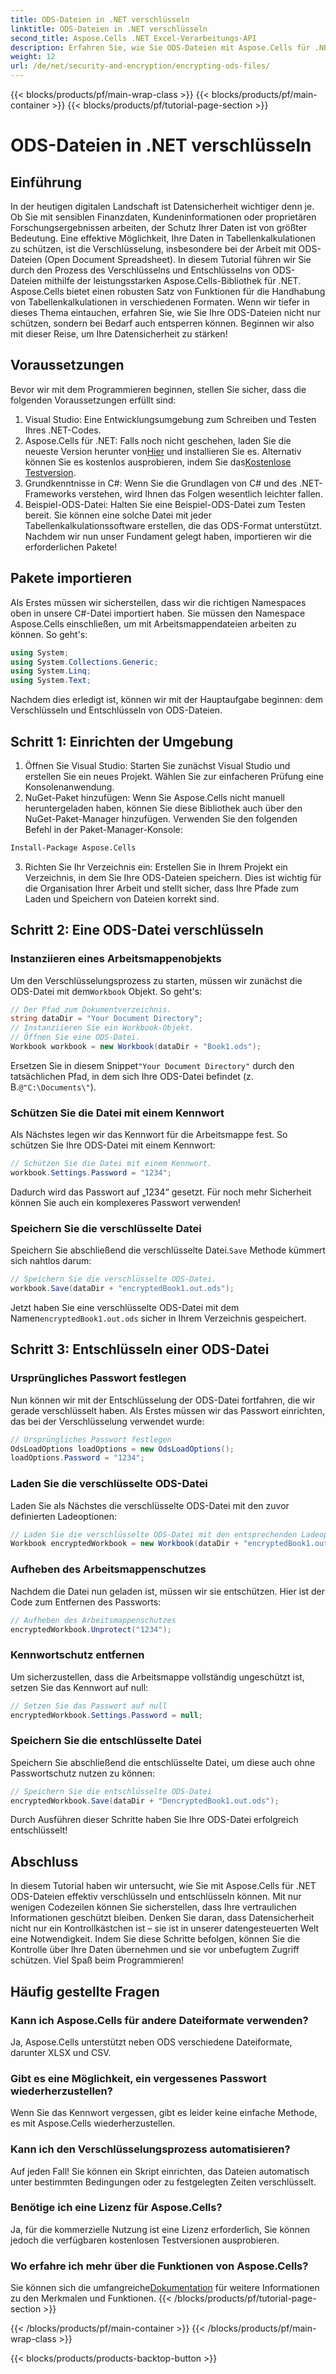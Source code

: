 ```yaml
---
title: ODS-Dateien in .NET verschlüsseln
linktitle: ODS-Dateien in .NET verschlüsseln
second_title: Aspose.Cells .NET Excel-Verarbeitungs-API
description: Erfahren Sie, wie Sie ODS-Dateien mit Aspose.Cells für .NET verschlüsseln und entschlüsseln. Eine Schritt-für-Schritt-Anleitung zum Sichern Ihrer Daten.
weight: 12
url: /de/net/security-and-encryption/encrypting-ods-files/
---
```


{{< blocks/products/pf/main-wrap-class >}}
{{< blocks/products/pf/main-container >}}
{{< blocks/products/pf/tutorial-page-section >}}

# ODS-Dateien in .NET verschlüsseln

## Einführung
In der heutigen digitalen Landschaft ist Datensicherheit wichtiger denn je. Ob Sie mit sensiblen Finanzdaten, Kundeninformationen oder proprietären Forschungsergebnissen arbeiten, der Schutz Ihrer Daten ist von größter Bedeutung. Eine effektive Möglichkeit, Ihre Daten in Tabellenkalkulationen zu schützen, ist die Verschlüsselung, insbesondere bei der Arbeit mit ODS-Dateien (Open Document Spreadsheet). In diesem Tutorial führen wir Sie durch den Prozess des Verschlüsselns und Entschlüsselns von ODS-Dateien mithilfe der leistungsstarken Aspose.Cells-Bibliothek für .NET.
Aspose.Cells bietet einen robusten Satz von Funktionen für die Handhabung von Tabellenkalkulationen in verschiedenen Formaten. Wenn wir tiefer in dieses Thema eintauchen, erfahren Sie, wie Sie Ihre ODS-Dateien nicht nur schützen, sondern bei Bedarf auch entsperren können. Beginnen wir also mit dieser Reise, um Ihre Datensicherheit zu stärken!
## Voraussetzungen
Bevor wir mit dem Programmieren beginnen, stellen Sie sicher, dass die folgenden Voraussetzungen erfüllt sind:
1. Visual Studio: Eine Entwicklungsumgebung zum Schreiben und Testen Ihres .NET-Codes.
2. Aspose.Cells für .NET: Falls noch nicht geschehen, laden Sie die neueste Version herunter von[Hier](https://releases.aspose.com/cells/net/) und installieren Sie es. Alternativ können Sie es kostenlos ausprobieren, indem Sie das[Kostenlose Testversion](https://releases.aspose.com/).
3. Grundkenntnisse in C#: Wenn Sie die Grundlagen von C# und des .NET-Frameworks verstehen, wird Ihnen das Folgen wesentlich leichter fallen.
4. Beispiel-ODS-Datei: Halten Sie eine Beispiel-ODS-Datei zum Testen bereit. Sie können eine solche Datei mit jeder Tabellenkalkulationssoftware erstellen, die das ODS-Format unterstützt.
Nachdem wir nun unser Fundament gelegt haben, importieren wir die erforderlichen Pakete!
## Pakete importieren
Als Erstes müssen wir sicherstellen, dass wir die richtigen Namespaces oben in unsere C#-Datei importiert haben. Sie müssen den Namespace Aspose.Cells einschließen, um mit Arbeitsmappendateien arbeiten zu können. So geht's:
```csharp
using System;
using System.Collections.Generic;
using System.Linq;
using System.Text;
```
Nachdem dies erledigt ist, können wir mit der Hauptaufgabe beginnen: dem Verschlüsseln und Entschlüsseln von ODS-Dateien.
## Schritt 1: Einrichten der Umgebung
1. Öffnen Sie Visual Studio: Starten Sie zunächst Visual Studio und erstellen Sie ein neues Projekt. Wählen Sie zur einfacheren Prüfung eine Konsolenanwendung.
2. NuGet-Paket hinzufügen: Wenn Sie Aspose.Cells nicht manuell heruntergeladen haben, können Sie diese Bibliothek auch über den NuGet-Paket-Manager hinzufügen. Verwenden Sie den folgenden Befehl in der Paket-Manager-Konsole:
```bash
Install-Package Aspose.Cells
```
3. Richten Sie Ihr Verzeichnis ein: Erstellen Sie in Ihrem Projekt ein Verzeichnis, in dem Sie Ihre ODS-Dateien speichern. Dies ist wichtig für die Organisation Ihrer Arbeit und stellt sicher, dass Ihre Pfade zum Laden und Speichern von Dateien korrekt sind.

## Schritt 2: Eine ODS-Datei verschlüsseln
### Instanziieren eines Arbeitsmappenobjekts
 Um den Verschlüsselungsprozess zu starten, müssen wir zunächst die ODS-Datei mit dem`Workbook` Objekt. So geht's:
```csharp
// Der Pfad zum Dokumentverzeichnis.
string dataDir = "Your Document Directory";
// Instanziieren Sie ein Workbook-Objekt.
// Öffnen Sie eine ODS-Datei.
Workbook workbook = new Workbook(dataDir + "Book1.ods");
```
 Ersetzen Sie in diesem Snippet`"Your Document Directory"` durch den tatsächlichen Pfad, in dem sich Ihre ODS-Datei befindet (z. B.`@"C:\Documents\"`).
### Schützen Sie die Datei mit einem Kennwort
Als Nächstes legen wir das Kennwort für die Arbeitsmappe fest. So schützen Sie Ihre ODS-Datei mit einem Kennwort:
```csharp
// Schützen Sie die Datei mit einem Kennwort.
workbook.Settings.Password = "1234";
```
Dadurch wird das Passwort auf „1234“ gesetzt. Für noch mehr Sicherheit können Sie auch ein komplexeres Passwort verwenden!
### Speichern Sie die verschlüsselte Datei
 Speichern Sie abschließend die verschlüsselte Datei.`Save` Methode kümmert sich nahtlos darum:
```csharp
// Speichern Sie die verschlüsselte ODS-Datei.
workbook.Save(dataDir + "encryptedBook1.out.ods");
```
 Jetzt haben Sie eine verschlüsselte ODS-Datei mit dem Namen`encryptedBook1.out.ods` sicher in Ihrem Verzeichnis gespeichert.
## Schritt 3: Entschlüsseln einer ODS-Datei
### Ursprüngliches Passwort festlegen
Nun können wir mit der Entschlüsselung der ODS-Datei fortfahren, die wir gerade verschlüsselt haben. Als Erstes müssen wir das Passwort einrichten, das bei der Verschlüsselung verwendet wurde:
```csharp
// Ursprüngliches Passwort festlegen
OdsLoadOptions loadOptions = new OdsLoadOptions();
loadOptions.Password = "1234";
```
### Laden Sie die verschlüsselte ODS-Datei
Laden Sie als Nächstes die verschlüsselte ODS-Datei mit den zuvor definierten Ladeoptionen:
```csharp
// Laden Sie die verschlüsselte ODS-Datei mit den entsprechenden Ladeoptionen
Workbook encryptedWorkbook = new Workbook(dataDir + "encryptedBook1.out.ods", loadOptions);
```
### Aufheben des Arbeitsmappenschutzes
Nachdem die Datei nun geladen ist, müssen wir sie entschützen. Hier ist der Code zum Entfernen des Passworts:
```csharp
// Aufheben des Arbeitsmappenschutzes
encryptedWorkbook.Unprotect("1234");
```
### Kennwortschutz entfernen
Um sicherzustellen, dass die Arbeitsmappe vollständig ungeschützt ist, setzen Sie das Kennwort auf null:
```csharp
// Setzen Sie das Passwort auf null
encryptedWorkbook.Settings.Password = null;
```
### Speichern Sie die entschlüsselte Datei
Speichern Sie abschließend die entschlüsselte Datei, um diese auch ohne Passwortschutz nutzen zu können:
```csharp
// Speichern Sie die entschlüsselte ODS-Datei
encryptedWorkbook.Save(dataDir + "DencryptedBook1.out.ods");
```
Durch Ausführen dieser Schritte haben Sie Ihre ODS-Datei erfolgreich entschlüsselt!
## Abschluss
In diesem Tutorial haben wir untersucht, wie Sie mit Aspose.Cells für .NET ODS-Dateien effektiv verschlüsseln und entschlüsseln können. Mit nur wenigen Codezeilen können Sie sicherstellen, dass Ihre vertraulichen Informationen geschützt bleiben. Denken Sie daran, dass Datensicherheit nicht nur ein Kontrollkästchen ist – sie ist in unserer datengesteuerten Welt eine Notwendigkeit.
Indem Sie diese Schritte befolgen, können Sie die Kontrolle über Ihre Daten übernehmen und sie vor unbefugtem Zugriff schützen. Viel Spaß beim Programmieren!
## Häufig gestellte Fragen
### Kann ich Aspose.Cells für andere Dateiformate verwenden?
Ja, Aspose.Cells unterstützt neben ODS verschiedene Dateiformate, darunter XLSX und CSV.
### Gibt es eine Möglichkeit, ein vergessenes Passwort wiederherzustellen?
Wenn Sie das Kennwort vergessen, gibt es leider keine einfache Methode, es mit Aspose.Cells wiederherzustellen.
### Kann ich den Verschlüsselungsprozess automatisieren?
Auf jeden Fall! Sie können ein Skript einrichten, das Dateien automatisch unter bestimmten Bedingungen oder zu festgelegten Zeiten verschlüsselt.
### Benötige ich eine Lizenz für Aspose.Cells?
Ja, für die kommerzielle Nutzung ist eine Lizenz erforderlich, Sie können jedoch die verfügbaren kostenlosen Testversionen ausprobieren.
### Wo erfahre ich mehr über die Funktionen von Aspose.Cells?
 Sie können sich die umfangreiche[Dokumentation](https://reference.aspose.com/cells/net/) für weitere Informationen zu den Merkmalen und Funktionen.
{{< /blocks/products/pf/tutorial-page-section >}}

{{< /blocks/products/pf/main-container >}}
{{< /blocks/products/pf/main-wrap-class >}}

{{< blocks/products/products-backtop-button >}}
